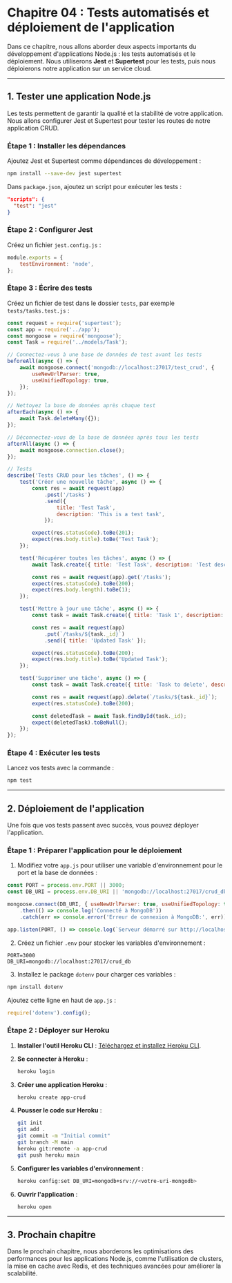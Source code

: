# Chapitre 04 : Tests automatisés et déploiement de l'application

Dans ce chapitre, nous allons aborder deux aspects importants du développement d'applications Node.js : les tests automatisés et le déploiement. Nous utiliserons **Jest** et **Supertest** pour les tests, puis nous déploierons notre application sur un service cloud.

---

## 1. Tester une application Node.js

Les tests permettent de garantir la qualité et la stabilité de votre application. Nous allons configurer Jest et Supertest pour tester les routes de notre application CRUD.

### Étape 1 : Installer les dépendances
Ajoutez Jest et Supertest comme dépendances de développement :
```bash
npm install --save-dev jest supertest
```

Dans `package.json`, ajoutez un script pour exécuter les tests :
```json
"scripts": {
  "test": "jest"
}
```

### Étape 2 : Configurer Jest
Créez un fichier `jest.config.js` :
```javascript
module.exports = {
    testEnvironment: 'node',
};
```

### Étape 3 : Écrire des tests
Créez un fichier de test dans le dossier `tests`, par exemple `tests/tasks.test.js` :
```javascript
const request = require('supertest');
const app = require('../app');
const mongoose = require('mongoose');
const Task = require('../models/Task');

// Connectez-vous à une base de données de test avant les tests
beforeAll(async () => {
    await mongoose.connect('mongodb://localhost:27017/test_crud', {
        useNewUrlParser: true,
        useUnifiedTopology: true,
    });
});

// Nettoyez la base de données après chaque test
afterEach(async () => {
    await Task.deleteMany({});
});

// Déconnectez-vous de la base de données après tous les tests
afterAll(async () => {
    await mongoose.connection.close();
});

// Tests
describe('Tests CRUD pour les tâches', () => {
    test('Créer une nouvelle tâche', async () => {
        const res = await request(app)
            .post('/tasks')
            .send({
                title: 'Test Task',
                description: 'This is a test task',
            });

        expect(res.statusCode).toBe(201);
        expect(res.body.title).toBe('Test Task');
    });

    test('Récupérer toutes les tâches', async () => {
        await Task.create({ title: 'Test Task', description: 'Test description' });

        const res = await request(app).get('/tasks');
        expect(res.statusCode).toBe(200);
        expect(res.body.length).toBe(1);
    });

    test('Mettre à jour une tâche', async () => {
        const task = await Task.create({ title: 'Task 1', description: 'Description 1' });

        const res = await request(app)
            .put(`/tasks/${task._id}`)
            .send({ title: 'Updated Task' });

        expect(res.statusCode).toBe(200);
        expect(res.body.title).toBe('Updated Task');
    });

    test('Supprimer une tâche', async () => {
        const task = await Task.create({ title: 'Task to delete', description: 'Delete me' });

        const res = await request(app).delete(`/tasks/${task._id}`);
        expect(res.statusCode).toBe(200);

        const deletedTask = await Task.findById(task._id);
        expect(deletedTask).toBeNull();
    });
});
```

### Étape 4 : Exécuter les tests
Lancez vos tests avec la commande :
```bash
npm test
```

---

## 2. Déploiement de l'application

Une fois que vos tests passent avec succès, vous pouvez déployer l'application.

### Étape 1 : Préparer l'application pour le déploiement
1. Modifiez votre `app.js` pour utiliser une variable d'environnement pour le port et la base de données :
```javascript
const PORT = process.env.PORT || 3000;
const DB_URI = process.env.DB_URI || 'mongodb://localhost:27017/crud_db';

mongoose.connect(DB_URI, { useNewUrlParser: true, useUnifiedTopology: true })
    .then(() => console.log('Connecté à MongoDB'))
    .catch(err => console.error('Erreur de connexion à MongoDB:', err));

app.listen(PORT, () => console.log(`Serveur démarré sur http://localhost:${PORT}`));
```

2. Créez un fichier `.env` pour stocker les variables d'environnement :
```
PORT=3000
DB_URI=mongodb://localhost:27017/crud_db
```

3. Installez le package `dotenv` pour charger ces variables :
```bash
npm install dotenv
```

Ajoutez cette ligne en haut de `app.js` :
```javascript
require('dotenv').config();
```

### Étape 2 : Déployer sur Heroku
1. **Installer l'outil Heroku CLI** : [Téléchargez et installez Heroku CLI](https://devcenter.heroku.com/articles/heroku-cli).
2. **Se connecter à Heroku** :
   ```bash
   heroku login
   ```
3. **Créer une application Heroku** :
   ```bash
   heroku create app-crud
   ```
4. **Pousser le code sur Heroku** :
   ```bash
   git init
   git add .
   git commit -m "Initial commit"
   git branch -M main
   heroku git:remote -a app-crud
   git push heroku main
   ```

5. **Configurer les variables d'environnement** :
   ```bash
   heroku config:set DB_URI=mongodb+srv://<votre-uri-mongodb>
   ```

6. **Ouvrir l'application** :
   ```bash
   heroku open
   ```

---

## 3. Prochain chapitre

Dans le prochain chapitre, nous aborderons les optimisations des performances pour les applications Node.js, comme l'utilisation de clusters, la mise en cache avec Redis, et des techniques avancées pour améliorer la scalabilité.
